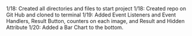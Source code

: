 1/18: Created all directories and files to start project
1/18: Created repo on Git Hub and cloned to terminal
1/19: Added Event Listeners and Event Handlers, Result Button, counters on each image, and Result and Hidden Attribute
1/20: Added a Bar Chart to the bottom.
 
